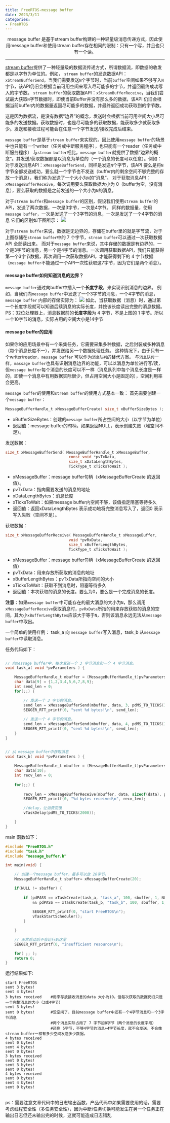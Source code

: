 ```yaml
---
title: FreeRTOS-message buffer
date: 2023/3/11
categories: 
- FreeRTOS
---
```


<center>
message buffer 是基于stream buffer构建的一种轻量级消息传递方式，因此使用message buffer和使用stream buffer存在相同的限制：只有一个写，并且也只有一个读。
</center>

<!--more-->

***
[stream buffer](https://fengxun2017.github.io/2023/02/22/FreeRTOS-stream-buffer/)提供了一种轻量级的数据流传递方式，所谓数据流，即数据的收发都是以字节为单位的。例如，
`stream buffer`的发送数据API：`xStreamBufferSend`，当我们需要发送`N`个字节时，当前`buffer`空间如果不够写入`N`字节，该API仍旧会根据当前可用空间来写入尽可能多的字节，并返回最终成功写入的字节数。
`stream buffer`的获取数据API：`xStreamBufferReceive`，当我们尝试最大获取`N`字节数据时，即使当前Buffer并没有那么多的数据，该API 仍旧会根据当前buffer内的数据量返回尽可能多的数据，并最终返回成功获取到的字节数。

这是因为数据流，是没有数据“边界”的概念，发送时会根据当前可用空间大小尽可能多的发送数据。获取数据时，也是尽可能多的获取数据，能获取多少就获取多少。发送和接收过程可能会在任意一个字节发送/接收完成后结束。

`message buffer`是基于`stream buffer`来实现的。因此使用`message buffer`的场景中也只能有一个writer（任务或中断服务程序），也只能有一个reader（任务或中断服务程序）
与`stream buffer`相比，`message buffer`就提供了数据“边界的概念”。其发送/获取数据都是以消息为单位的（一个消息的长度可以任意）。例如：
对于发送消息API：`xMessageBufferSend`，同样是发送`N`个字节，该API 要么是将`N`字节全部发送成功，要么就一个字节也不发送（buffer内的剩余空间不够完整的存放一个消息），我们称为发送了一个大小为`N`的“消息”。
对于获取消息API：`xMessageBufferReceive`，每次调用要么获取数据大小为 0（buffer为空，没有消息），要么获取的数据是之前发送的一个大小为`N`的消息。

对于`stream buffer`和`message buffer`的区别，假设我们使用`stream buffer`的API，发送了两次数据，一次是3字节，一次是4字节。
同样的数据量，使用`message buffer`，一次是发送了一个3字节的消息，一次是发送了一个4字节的消息
它们的区别如下图所示：
![](./FreeRTOS-message-buffer/diff_sb_mb.jpg)

对于`stream buffer`来说，数据是无边界的，存储在buffer里的就是字节流，对于上图存储在`stream buffer`中的 7 个字节，`stream buffer`可以通过一次获取数据API 全部读出来。
而对于`message buffer`来说，其中存储的数据是有边界的，一个是3字节的消息，另一个是4字节的消息。一次调用获取数据API，我们只能获得第一个3字节数据，再次调用一次获取数据API，才能获得剩下的 4 字节数据（`message buffer`不能通过一个API一次性获取这7字节，因为它们是两个消息）。 

#### message buffer如何知道消息的边界？

`message buffer`通过向buffer中插入一个**长度字段**，来实现识别消息的边界。
例如，当我们向`message buffer`中发送了一个3字节的消息，一个4字节的消息，`message buffer` 内部的存储实际为：
![](./FreeRTOS-message-buffer/length-message.jpg)
如此，当获取数据（消息）时，通过第一个长度字段就可以知道后续消息的实际长度，并按该长度读出完整的消息数据。
PS：32位处理器上，消息数据前的**长度字段**为 4 字节，不是上图的 1 字节。所以一个10字节的消息，实际占用的空间大小是14字节



#### message buffer的应用
如果你的应用场景中有一个采集任务，它需要采集多种数据，之后封装成多种消息（每个消息长度不一），并发送给另一个数据处理任务。
这种情况下，由于只有一个writer/reader，`message buffer` 可以作为`消息队列`的替代方案。 与`消息队列`一样，`massage buffer`也具有识别消息边界的功能，可以以消息为单位进行写/读，但`message buffer`每个消息的长度可以不一样（消息队列中每个消息长度是一样的，即使一个消息中有用数据实际很少，但占用空间大小是固定的），空间利用率会更高。


`message buffer`的使用和`stream buffer`的使用方式基本一致：
首先需要创建一个`message buffer`：
```c
MessageBufferHandle_t xMessageBufferCreate( size_t xBufferSizeBytes );
```
- xBufferSizeBytes：创建的`message buffer`所占空间的大小（以字节为单位）
- 返回值：message buffer的句柄，如果返回NULL，表示创建失败（堆空间不足）。


发送数据：
```c
size_t xMessageBufferSend( MessageBufferHandle_t xMessageBuffer,
                            const void *pvTxData,
                            size_t xDataLengthBytes,
                            TickType_t xTicksToWait );
```
- xMessageBuffer：message buffer句柄（xMessageBufferCreate 的返回值）。
- pvTxData：指向需要发送的消息的地址
- xDataLengthBytes：消息长度
- xTicksToWait：如果message buffer内空间不够，该值指定阻塞等待多久
- 返回值：返回xDataLengthBytes 表示成功地将完整消息写入了，返回0 表示写入失败（空间不足）。

获取数据：
```c
size_t xMessageBufferReceive( MessageBufferHandle_t xMessageBuffer,
                            void *pvRxData,
                            size_t xBufferLengthBytes,
                            TickType_t xTicksToWait );
```
- xMessageBuffer：message buffer句柄（xMessageBufferCreate 的返回值）
- pvTxData：用来存放所获取的消息的地址
- xBufferLengthBytes：pvTxData所指向空间的大小
- xTicksToWait：获取不到消息时，阻塞等待多久
- 返回值：本次获取的消息的长度。要么为0，要么是一个完成消息的长度。
  
**注意**：如果`message buffer`中可能存在的最大消息的大小为`N`，那么调用`xMessageBufferReceive`获取消息时，`pvRxData`所指的用来存放获取的消息的空间，其大小`xBufferLengthBytes`应该大于等于`N`，否则该消息永远无法从`message buffer`中取出。


一个简单的使用样例： task_a 向 `message buffer`写入消息，task_b 从`message buffer`中读取消息。

任务代码如下：
```c

// 向message buffer中，每次发送一个 3 字节消息和一个 4 字节消息。
void task_a( void *pvParameters ) {

    MessageBufferHandle_t mbuffer = (MessageBufferHandle_t)pvParameters;
    char data[9] = {1,2,3,4,5,6,7,8,9};
    int send_len = 0;
    for(;;) {

        // 发送一个 3 字节的消息。
        send_len = xMessageBufferSend(mbuffer, data, 3, pdMS_TO_TICKS(1000));
        SEGGER_RTT_printf(0, "sent %d bytes!\n", send_len);
        
        // 发送一个 4 字节的消息。
        send_len = xMessageBufferSend(mbuffer, data, 4, pdMS_TO_TICKS(1000));
        SEGGER_RTT_printf(0, "sent %d bytes!\n", send_len);
    }
}


// 从 message buffer中获取消息
void task_b( void *pvParameters ) {
    
    MessageBufferHandle_t mbuffer = (MessageBufferHandle_t)pvParameters;
    char data[10];
    int recv_len = 0;
    
    for(;;) {
        
        recv_len = xMessageBufferReceive(mbuffer, data, sizeof(data), pdMS_TO_TICKS(2000));
        SEGGER_RTT_printf(0, "%d bytes received\n", recv_len);

        //delay，让消费变慢
        vTaskDelay(pdMS_TO_TICKS(2000));

    }
}
```

main 函数如下：
```c
#include "FreeRTOS.h"
#include "task.h"
#include "message_buffer.h"

int main(void) {

    // 创建一个message buffer，最多可以放 20字节。
    MessageBufferHandle_t sbuffer= xMessageBufferCreate(20);

    if(NULL != sbuffer) {
        
        if (pdPASS == xTaskCreate(task_a, "task_a", 100, sbuffer, 1, NULL)
            && pdPASS == xTaskCreate(task_b, "task_b", 100, sbuffer, 1, NULL)){
            
            SEGGER_RTT_printf(0, "start FreeRTOS\n");
            vTaskStartScheduler();
        } 

    }

    // 正常启动后不会运行到这里
    SEGGER_RTT_printf(0, "insufficient resource\n");

    for( ;; );
    return 0;    
}
```


运行结果如下:
```
start FreeRTOS
sent 3 bytes!
sent 4 bytes!
3 bytes received    #用来存放接收消息的data 大小为10，但每次获取的数据仍旧只是一个完整消息的大小（3或4字节）
sent 3 bytes!
sent 0 bytes!       #没空间了，目前message buffer中还有一个4字节消息和一个3字节消息
                    #两个消息实际占用了 7 字节加8字节（两个消息的长度字段）
                    #还剩 5字节，不够4字节的消息+4字节长度，就不会发送，不会像stream buffer一样有多少空间发送多少数据。
4 bytes received
sent 0 bytes!
sent 4 bytes!
sent 0 bytes!
3 bytes received
sent 0 bytes!
sent 3 bytes!
sent 0 bytes!
4 bytes received
sent 0 bytes!
sent 4 bytes!
sent 0 bytes!
```


<br/>
ps：需要注意文章代码中的日志输出函数，产品代码中如果需要使用的话，需要考虑线程安全性（多任务安全性），因为中断/任务切换可能发生在另一个任务正在输出日志但还未输出完的时候，这就可能造成日志错乱





